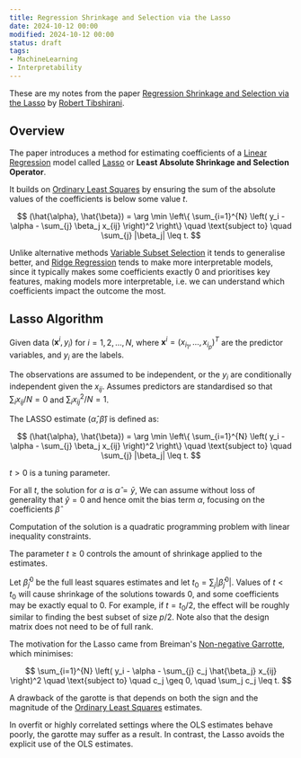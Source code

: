 ```yaml
---
title: Regression Shrinkage and Selection via the Lasso
date: 2024-10-12 00:00
modified: 2024-10-12 00:00
status: draft
tags:
- MachineLearning
- Interpretability
---
```


These are my notes from the paper [Regression Shrinkage and Selection via the Lasso](https://webdoc.agsci.colostate.edu/koontz/arec-econ535/papers/Tibshirani%20(JRSS-B%201996).pdf) by [Robert Tibshirani](https://en.wikipedia.org/wiki/Robert_Tibshirani).

## Overview

The paper introduces a method for estimating coefficients of a [Linear Regression](../../permanent/linear-regression.md) model called [Lasso](../../permanent/lasso.md) or **Least Absolute Shrinkage and Selection Operator**.

It builds on [Ordinary Least Squares](../../../../permanent/ordinary-least-squares.md) by ensuring the sum of the absolute values of the coefficients is below some value $t$.

$$
(\hat{\alpha}, \hat{\beta}) = \arg \min \left\{ \sum_{i=1}^{N} \left( y_i - \alpha - \sum_{j} \beta_j x_{ij} \right)^2 \right\} \quad \text{subject to} \quad \sum_{j} |\beta_j| \leq t.
$$

Unlike alternative methods [Variable Subset Selection](../../../../permanent/variable-subset-selection.md) it tends to generalise better, and [Ridge Regression](../../../../permanent/ridge-regression.md) tends to make more interpretable models, since it typically makes some coefficients exactly 0 and prioritises key features, making models more interpretable, i.e. we can understand which coefficients impact the outcome the most.

## Lasso Algorithm

Given data $(\mathbf{x}^{i}, y_i)$ for $i =1, 2, \ldots, N$, where $\mathbf{x}^i = (x_{i_1}, \ldots, x_{i_p})^T$ are the predictor variables, and $y_i$ are the labels.

The observations are assumed to be independent, or the $y_i$ are conditionally independent given the $x_{ij}$. Assumes predictors are standardised so that $\sum_{i}x_{ij}/N = 0$ and $\sum_{i}x_{ij}^2 / N = 1$.

The LASSO estimate $(\hat{\alpha}, \hat{\beta})$ is defined as:

$$
(\hat{\alpha}, \hat{\beta}) = \arg \min \left\{ \sum_{i=1}^{N} \left( y_i - \alpha - \sum_{j} \beta_j x_{ij} \right)^2 \right\} \quad \text{subject to} \quad \sum_{j} |\beta_j| \leq t.
$$

$t > 0$ is a tuning parameter.

For all $t$, the solution for $\alpha$ is $\hat{\alpha} = \bar{y}$, We can assume without loss of generality that $\hat{y} = 0$ and hence omit the bias term $\alpha$, focusing on the coefficients $\hat{\beta}$

Computation of the solution is a quadratic programming problem with linear inequality constraints.

The parameter $t \ge 0$ controls the amount of shrinkage applied to the estimates.

Let $\hat{\beta}^0_j$ be the full least squares estimates and let $t_0 = \sum_j |\hat{\beta}^0_j|$. Values of $t < t_0$ will cause shrinkage of the solutions towards 0, and some coefficients may be exactly equal to 0. For example, if $t = t_0/2$, the effect will be roughly similar to finding the best subset of size $p/2$. Note also that the design matrix does not need to be of full rank.

 The motivation for the Lasso came from Breiman's [Non-negative Garrotte](../../permanent/non-negative-garrotte.md), which minimises:

$$
\sum_{i=1}^{N} \left( y_i - \alpha - \sum_{j} c_j \hat{\beta_j} x_{ij} \right)^2 \quad \text{subject to} \quad c_j \geq 0, \quad \sum_j c_j \leq t.
$$

A drawback of the garotte is that depends on both the sign and the magnitude of the [Ordinary Least Squares](../../../../permanent/ordinary-least-squares.md) estimates.

In overfit or highly correlated settings where the OLS estimates behave poorly, the garotte may suffer as a result. In contrast, the Lasso avoids the explicit use of the OLS estimates.
